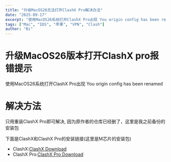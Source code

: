 ```yaml
---
title: "升级MacOS26无法打开ClashX Pro解决办法"
date: "2025-09-17"
excerpt: "使用MacOS26系统打开ClashX Pro出现 You origin config has been renamed解决办法"
tags: ["Mac", "IOS", "苹果", "VPN", "Clash"]
author: "Bi"
---
```

# 升级MacOS26版本打开ClashX pro报错提示
使用MacOS26系统打开ClashX Pro出现 You origin config has been renamed

# 解决方法
只用重装ClashX Pro即可解决, 因为原作者的仓库已经删了，这里是我之前备份的安装包

下面是ClashX和ClashX Pro的安装链接(这里是M芯片的安装包)
+ ClashX:[ClashX Download](https://r2.haydenbi.com/files/package/ClashX.dmg)
+ ClashX Pro:[ClashX Pro Download](https://r2.haydenbi.com/files/package/ClashXPro.dmg)